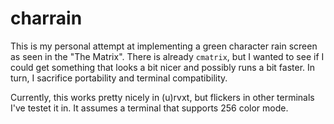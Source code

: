 # charrain

This is my personal attempt at implementing a green character rain screen as seen in the "The Matrix". There is already `cmatrix`, but I wanted to see if I could get something that looks a bit nicer and possibly runs a bit faster. In turn, I sacrifice portability and terminal compatibility.

Currently, this works pretty nicely in (u)rvxt, but flickers in other terminals I've testet it in. It assumes a terminal that supports 256 color mode.

